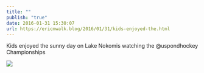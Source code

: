 ```yaml
---
title: ""
publish: "true"
date: 2016-01-31 15:30:07
url: https://ericmwalk.blog/2016/01/31/kids-enjoyed-the.html
---
```


Kids enjoyed the sunny day on Lake Nokomis watching the @uspondhockey Championships

![](https://ericmwalk.blog/uploads/2022/2f2d52d367.jpg)